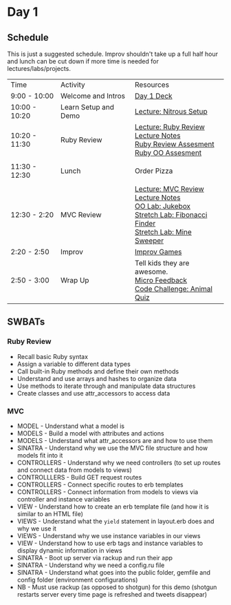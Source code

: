 # Day 1

## Schedule

This is just a suggested schedule. Improv shouldn't take up a full half hour and lunch can be cut down if more time is needed for lectures/labs/projects.

<table>
    <tr>
        <td>Time</td>
        <td>Activity</td>
        <td>Resources</td>
    </tr>
    <tr>
        <td>9:00 - 10:00</td>
        <td>Welcome and Intros</td>
        <td>
            <a href="https://docs.google.com/presentation/d/1pqecjFE-MNEFuYga5XbwZSRjaHt6HmKKUTWp9R6X76c/edit?usp=sharing">Day 1 Deck</a>
        </td>
    </tr>
    <tr>
        <td>10:00 - 10:20</td>
        <td>Learn Setup and Demo</td>
        <td>
            <a href="https://github.com/learn-co-curriculum/tf-using-nitrous-io">Lecture: Nitrous Setup</a>
        </td>
    </tr>
    <tr>
        <td>10:20 - 11:30</td>
        <td>Ruby Review</td>
        <td>
            <a href="lectures/ruby-review/LECTURE.md">Lecture: Ruby Review</a>
            <br>
            <a href="lectures/ruby-review">Lecture Notes</a>
            <br>
            <a href="https://github.com/learn-co-curriculum/hs-ruby-assessment">Ruby Review Assesment</a>
            <br>
            <a href="https://github.com/learn-co-curriculum/hs-ruby-oo-assessment">Ruby OO Assesment</a>
            <br>
        </td>
    </tr>
    <tr>
        <td>11:30 - 12:30</td>
        <td>Lunch</td>
        <td>
            <p>Order Pizza</p>
        </td>
    </tr>
    <tr>
        <td>12:30 - 2:20</td>
        <td>MVC Review</td>
        <td>
            <a href="lectures/MVC_Review/LECTURE.md">Lecture: MVC Review</a>
            <br>
            <a href="lectures/MVC_Review">Lecture Notes</a>
            <br>
            <a href="https://github.com/learn-co-curriculum/oo-jukebox">OO Lab: Jukebox</a>
            <br>
            <a href="https://github.com/learn-co-curriculum/fibo_finder">Stretch Lab: Fibonacci Finder</a>
            <br>
            <a href="https://github.com/learn-co-curriculum/hs-mine-sweeper">Stretch Lab: Mine Sweeper</a>
        </td>
    </tr>
    <tr>
        <td>2:20 - 2:50</td>
        <td>Improv</td>
        <td>
            <a href="https://github.com/learn-co-curriculum/tf-improv-games"> Improv Games</a>
        </td>
    </tr>
    <tr>
        <td>2:50 - 3:00</td>
        <td>Wrap Up</td>
        <td>
            Tell kids they are awesome.</br>
            <a href="#">Micro Feedback</a></br>
            <a href="https://github.com/learn-co-curriculum/hs-animal-quiz-code-challenge">Code Challenge: Animal Quiz</a></br>
        </td>
    </tr>
</table>

## SWBATs

### Ruby Review


+ Recall basic Ruby syntax
+ Assign a variable to different data types
+ Call built-in Ruby methods and define their own methods
+ Understand and use arrays and hashes to organize data
+ Use methods to iterate through and manipulate data structures
+ Create classes and use attr_accessors to access data

### MVC
+ MODEL - Understand what a model is
+ MODELS - Build a model with attributes and actions
+ MODELS - Understand what attr_accessors are and how to use them
+ SINATRA - Understand why we use the MVC file structure and how models fit into it
+ CONTROLLERS - Understand why we need controllers (to set up routes and connect data from models to views)
+ CONTROLLLERS - Build GET request routes
+ CONTROLLERS - Connect specific routes to erb templates
+ CONTROLLERS - Connect information from models to views via controller and instance variables
+ VIEW - Understand how to create an erb template file (and how it is similar to an HTML file)
+ VIEWS - Understand what the `yield` statement in layout.erb does and why we use it
+ VIEWS - Understand why we  use instance variables in our views
+ VIEW - Understand how to use erb tags and instance variables to display dynamic information in views
+ SINATRA - Boot up server via rackup and run their app
+ SINATRA - Understand why we need a config.ru file
+ SINATRA - Understand what goes into the public folder, gemfile and config folder (environment configurations)
+ NB - Must use rackup (as opposed to shotgun) for this demo (shotgun restarts server every time page is refreshed and tweets disappear)



